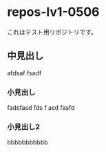 # repos-lv1-0506
これはテスト用リポジトリです。

## 中見出し
afdsaf
fsadf

### 小見出し
fadsfasd
fds
f
asd
fasfd

### 小見出し2
bbbbbbbbbbb
